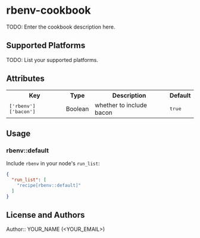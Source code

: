 # rbenv-cookbook

TODO: Enter the cookbook description here.

## Supported Platforms

TODO: List your supported platforms.

## Attributes

<table>
  <tr>
    <th>Key</th>
    <th>Type</th>
    <th>Description</th>
    <th>Default</th>
  </tr>
  <tr>
    <td><tt>['rbenv']['bacon']</tt></td>
    <td>Boolean</td>
    <td>whether to include bacon</td>
    <td><tt>true</tt></td>
  </tr>
</table>

## Usage

### rbenv::default

Include `rbenv` in your node's `run_list`:

```json
{
  "run_list": [
    "recipe[rbenv::default]"
  ]
}
```

## License and Authors

Author:: YOUR_NAME (<YOUR_EMAIL>)
